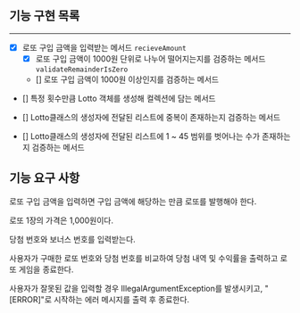## 기능 구현 목록

---

- [x] 로또 구입 금액을 입력받는 메서드 `recieveAmount`
  - [x] 로또 구입 금액이 1000원 단위로 나누어 떨어지는지를 검증하는 메서드 `validateRemainderIsZero`
  - [] 로또 구입 금액이 1000원 이상인지를 검증하는 메서드

  
- [] 특정 횟수만큼 Lotto 객체를 생성해 컬렉션에 담는 메서드


- [] Lotto클래스의 생성자에 전달된 리스트에 중복이 존재하는지 검증하는 메서드
- [] Lotto클래스의 생성자에 전달된 리스트에 1 ~ 45 범위를 벗어나는 수가 존재하는지 검증하는 메서드



## 기능 요구 사항

로또 구입 금액을 입력하면 구입 금액에 해당하는 만큼 로또를 발행해야 한다.

로또 1장의 가격은 1,000원이다.

당첨 번호와 보너스 번호를 입력받는다.

사용자가 구매한 로또 번호와 당첨 번호를 비교하여 당첨 내역 및 수익률을 출력하고 로또 게임을 종료한다.

사용자가 잘못된 값을 입력할 경우 IllegalArgumentException를 발생시키고, "[ERROR]"로 시작하는 에러 메시지를 출력 후 종료한다.